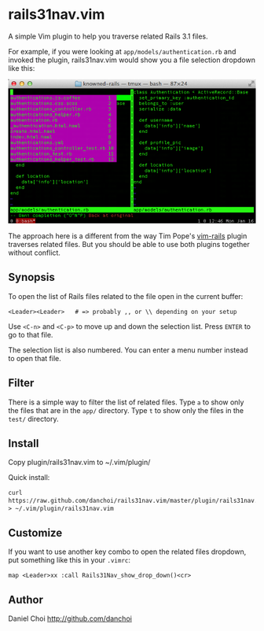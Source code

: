 # rails31nav.vim

A simple Vim plugin to help you traverse related Rails 3.1 files.

For example, if you were looking at `app/models/authentication.rb` and invoked
the plugin, rails31nav.vim would show you a file selection dropdown like this:

![screenshot](https://github.com/danchoi/rails31nav.vim/raw/master/screen.png)

The approach here is a different from the way Tim Pope's [vim-rails][vim-rails]
plugin traverses related files. But you should be able to use both plugins
together without conflict.

[vim-rails]:https://github.com/vim-ruby/vim-ruby/tree/master/ftdetect

## Synopsis


To open the list of Rails files related to the file open in the current buffer:

    <Leader><Leader>   # => probably ,, or \\ depending on your setup

Use `<C-n>` and `<C-p>` to move up and down the selection list. Press `ENTER`
to go to that file.

The selection list is also numbered. You can enter a menu number instead to
open that file.


## Filter

There is a simple way to filter the list of related files. Type `a` to show
only the files that are in the `app/` directory. Type `t` to show only the
files in the `test/` directory.


## Install

Copy plugin/rails31nav.vim to ~/.vim/plugin/

Quick install:

    curl https://raw.github.com/danchoi/rails31nav.vim/master/plugin/rails31nav.vim > ~/.vim/plugin/rails31nav.vim

## Customize

If you want to use another key combo to open the related files dropdown, put
something like this in your `.vimrc`:

    map <Leader>xx :call Rails31Nav_show_drop_down()<cr>

## Author

Daniel Choi http://github.com/danchoi
